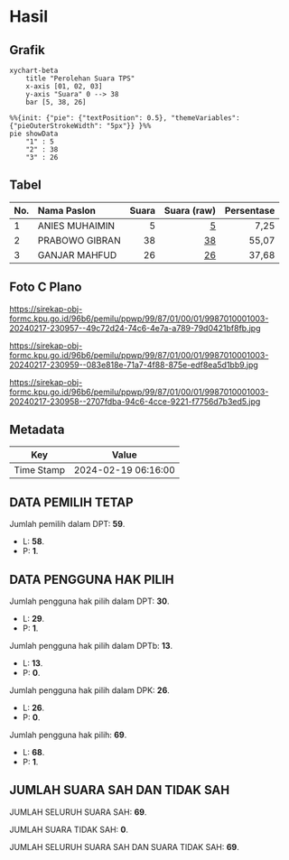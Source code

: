 # Hasil

## Grafik

```mermaid
xychart-beta
    title "Perolehan Suara TPS"
    x-axis [01, 02, 03]
    y-axis "Suara" 0 --> 38
    bar [5, 38, 26]
```

```mermaid
%%{init: {"pie": {"textPosition": 0.5}, "themeVariables": {"pieOuterStrokeWidth": "5px"}} }%%
pie showData
    "1" : 5
    "2" : 38
    "3" : 26
```

## Tabel

| No. | Nama Paslon    | Suara | Suara (raw) | Persentase |
|:--- |:-------------- | -----:| -----------:| ----------:|
| 1   | ANIES MUHAIMIN | 5     | [5][p-1]    | 7,25       |
| 2   | PRABOWO GIBRAN | 38    | [38][p-2]   | 55,07      |
| 3   | GANJAR MAHFUD  | 26    | [26][p-3]   | 37,68      |


[p-1]: https://github.com/gigit-pemilu/pemilu-2024-99-luar-negeri/blob/main/pilpres/hitung-suara/sub/99-luar-negeri/sub/87-paramaribo-suriname/sub/01-paramaribo-suriname/sub/0001-paramaribo-suriname/sub/003-ksk-002/sub/paslon-1.txt
[p-2]: https://github.com/gigit-pemilu/pemilu-2024-99-luar-negeri/blob/main/pilpres/hitung-suara/sub/99-luar-negeri/sub/87-paramaribo-suriname/sub/01-paramaribo-suriname/sub/0001-paramaribo-suriname/sub/003-ksk-002/sub/paslon-2.txt
[p-3]: https://github.com/gigit-pemilu/pemilu-2024-99-luar-negeri/blob/main/pilpres/hitung-suara/sub/99-luar-negeri/sub/87-paramaribo-suriname/sub/01-paramaribo-suriname/sub/0001-paramaribo-suriname/sub/003-ksk-002/sub/paslon-3.txt

## Foto C Plano

https://sirekap-obj-formc.kpu.go.id/96b6/pemilu/ppwp/99/87/01/00/01/9987010001003-20240217-230957--49c72d24-74c6-4e7a-a789-79d0421bf8fb.jpg

https://sirekap-obj-formc.kpu.go.id/96b6/pemilu/ppwp/99/87/01/00/01/9987010001003-20240217-230959--083e818e-71a7-4f88-875e-edf8ea5d1bb9.jpg

https://sirekap-obj-formc.kpu.go.id/96b6/pemilu/ppwp/99/87/01/00/01/9987010001003-20240217-230958--2707fdba-94c6-4cce-9221-f7756d7b3ed5.jpg


## Metadata

| Key        | Value               |
| ---------- | ------------------- |
| Time Stamp | 2024-02-19 06:16:00 |


## DATA PEMILIH TETAP

Jumlah pemilih dalam DPT: **59**.
 * L: **58**.
 * P: **1**.

## DATA PENGGUNA HAK PILIH

Jumlah pengguna hak pilih dalam DPT: **30**.
 * L: **29**.
 * P: **1**.

Jumlah pengguna hak pilih dalam DPTb: **13**.
 * L: **13**.
 * P: **0**.

Jumlah pengguna hak pilih dalam DPK: **26**.
 * L: **26**.
 * P: **0**.

Jumlah pengguna hak pilih: **69**.
 * L: **68**.
 * P: **1**.

## JUMLAH SUARA SAH DAN TIDAK SAH

JUMLAH SELURUH SUARA SAH: **69**.

JUMLAH SUARA TIDAK SAH: **0**.

JUMLAH SELURUH SUARA SAH DAN SUARA TIDAK SAH: **69**.


